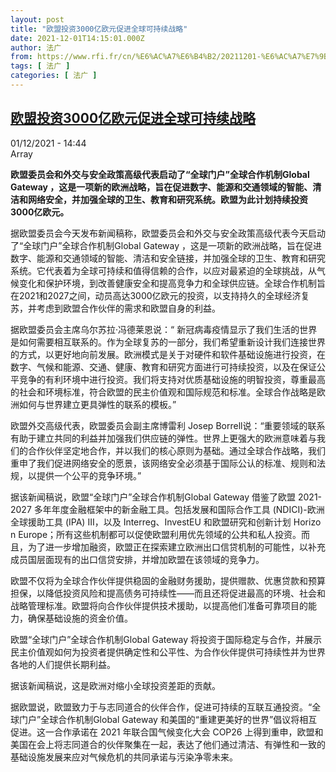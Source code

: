 ```yaml
---
layout: post
title: "欧盟投资3000亿欧元促进全球可持续战略"
date: 2021-12-01T14:15:01.000Z
author: 法广
from: https://www.rfi.fr/cn/%E6%AC%A7%E6%B4%B2/20211201-%E6%AC%A7%E7%9B%9F%E6%8A%95%E8%B5%843000%E4%BA%BF%E6%AC%A7%E5%85%83%E4%BF%83%E8%BF%9B%E5%85%A8%E7%90%83%E5%8F%AF%E6%8C%81%E7%BB%AD%E6%88%98%E7%95%A5
tags: [ 法广 ]
categories: [ 法广 ]
---
```

<!--1638368101000-->
[欧盟投资3000亿欧元促进全球可持续战略](https://www.rfi.fr/cn/%E6%AC%A7%E6%B4%B2/20211201-%E6%AC%A7%E7%9B%9F%E6%8A%95%E8%B5%843000%E4%BA%BF%E6%AC%A7%E5%85%83%E4%BF%83%E8%BF%9B%E5%85%A8%E7%90%83%E5%8F%AF%E6%8C%81%E7%BB%AD%E6%88%98%E7%95%A5)
------

<div>
<div>01/12/2021 - 14:44</div>Array<p><strong>                    欧盟委员会和外交与安全政策高级代表启动了“全球门户”全球合作机制Global Gateway ，这是一项新的欧洲战略，旨在促进数字、能源和交通领域的智能、清洁和网络安全，并加强全球的卫生、教育和研究系统。欧盟为此计划持续投资3000亿欧元。                </strong></p><div >                    <p>据欧盟委员会今天发布新闻稿称，欧盟委员会和外交与安全政策高级代表今天启动了“全球门户”全球合作机制Global Gateway ，这是一项新的欧洲战略，旨在促进数字、能源和交通领域的智能、清洁和安全链接，并加强全球的卫生、教育和研究系统。它代表着为全球可持续和值得信赖的合作，以应对最紧迫的全球挑战，从气候变化和保护环境，到改善健康安全和提高竞争力和全球供应链。全球合作机制旨在2021和2027之间，动员高达3000亿欧元的投资，以支持持久的全球经济复苏，并考虑到欧盟合作伙伴的需求和欧盟自身的利益。</p><p>据欧盟委员会主席乌尔苏拉·冯德莱恩说：“ 新冠病毒疫情显示了我们生活的世界是如何需要相互联系的。作为全球复苏的一部分，我们希望重新设计我们连接世界的方式，以更好地向前发展。欧洲模式是关于对硬件和软件基础设施进行投资，在数字、气候和能源、交通、健康、教育和研究方面进行可持续投资，以及在保证公平竞争的有利环境中进行投资。我们将支持对优质基础设施的明智投资，尊重最高的社会和环境标准，符合欧盟的民主价值观和国际规范和标准。全球合作战略是欧洲如何与世界建立更具弹性的联系的模板。”</p><p>欧盟外交高级代表，欧盟委员会副主席博雷利 Josep Borrell说：“重要领域的联系有助于建立共同的利益并加强我们供应链的弹性。世界上更强大的欧洲意味着与我们的合作伙伴坚定地合作，并以我们的核心原则为基础。通过全球合作战略，我们重申了我们促进网络安全的愿景，该网络安全必须基于国际公认的标准、规则和法规，以提供一个公平的竞争环境。”</p><p>据该新闻稿说，欧盟“全球门户”全球合作机制Global Gateway 借鉴了欧盟 2021-2027 多年年度金融框架中的新金融工具。包括发展和国际合作工具 (NDICI)-欧洲全球援助工具 (IPA) III，以及 Interreg、InvestEU 和欧盟研究和创新计划 Horizo​​n Europe；所有这些机制都可以促使欧盟利用优先领域的公共和私人投资。而且，为了进一步增加融资，欧盟正在探索建立欧洲出口信贷机制的可能性，以补充成员国层面现有的出口信贷安排，并增加欧盟在该领域的竞争力。</p><p>欧盟不仅将为全球合作伙伴提供稳固的金融财务援助，提供赠款、优惠贷款和预算担保，以降低投资风险和提高债务可持续性——而且还将促进最高的环境、社会和战略管理标准。欧盟将向合作伙伴提供技术援助，以提高他们准备可靠项目的能力，确保基础设施的资金价值。</p><p>欧盟“全球门户”全球合作机制Global Gateway 将投资于国际稳定与合作，并展示民主价值观如何为投资者提供确定性和公平性、为合作伙伴提供可持续性并为世界各地的人们提供长期利益。 </p><p>据该新闻稿说，这是欧洲对缩小全球投资差距的贡献。</p><p>据欧盟说，欧盟致力于与志同道合的伙伴合作，促进可持续的互联互通投资。“全球门户”全球合作机制Global Gateway 和美国的“重建更美好的世界”倡议将相互促进。这一合作承诺在 2021 年联合国气候变化大会 COP26 上得到重申，欧盟和美国在会上将志同道合的伙伴聚集在一起，表达了他们通过清洁、有弹性和一致的基础设施发展来应对气候危机的共同承诺与污染净零未来。</p>                                            <div data-selfpromo-newsletter>    </div>    <div data-selfpromo-app>    </div>                </div>
</div>
